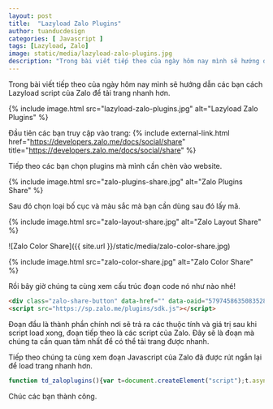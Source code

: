 ```yaml
---
layout: post
title:  "Lazyload Zalo Plugins"
author: tuanducdesign
categories: [ Javascript ]
tags: [Lazyload, Zalo]
image: static/media/lazyload-zalo-plugins.jpg
description: "Trong bài viết tiếp theo của ngày hôm nay mình sẽ hướng dẫn các bạn cách Lazyload script của Zalo để tải trang nhanh hơn."
---
```


Trong bài viết tiếp theo của ngày hôm nay mình sẽ hướng dẫn các bạn cách Lazyload script của Zalo để tải trang nhanh hơn.

{% include image.html src="lazyload-zalo-plugins.jpg" alt="Lazyload Zalo Plugins" %}

Đầu tiên các bạn truy cập vào trang: {% include external-link.html href="https://developers.zalo.me/docs/social/share" title="https://developers.zalo.me/docs/social/share" %}

Tiếp theo các bạn chọn plugins mà mình cần chèn vào website.

{% include image.html src="zalo-plugins-share.jpg" alt="Zalo Plugins Share" %}

Sau đó chọn loại bố cục và màu sắc mà bạn cần dùng sau đó lấy mã.

{% include image.html src="zalo-layout-share.jpg" alt="Zalo Layout Share" %}

![Zalo Color Share]({{ site.url }}/static/media/zalo-color-share.jpg)

{% include image.html src="zalo-color-share.jpg" alt="Zalo Color Share" %}

Rồi bây giờ chúng ta cùng xem cấu trúc đoạn code nó như nào nhé!

```html
<div class="zalo-share-button" data-href="" data-oaid="579745863508352884" data-layout="2" data-color="blue" data-customize=false></div>
<script src="https://sp.zalo.me/plugins/sdk.js"></script>
```

Đoạn đầu là thành phần chính nơi sẽ trả ra các thuộc tính và giá trị sau khi script load xong, đoạn tiếp theo là các script của Zalo. Đây sẽ là đoạn mà chúng ta cần quan tâm nhất để có thể tải trang được nhanh.

Tiếp theo chúng ta cùng xem đoạn Javascript của Zalo đã được rút ngắn lại để load trang nhanh hơn.

```javascript
function td_zaloplugins(){var t=document.createElement("script");t.async=!0,t.defer=!0,t.src="https://sp.zalo.me/plugins/sdk.js",document.body.appendChild(t)}window.addEventListener?window.addEventListener("load",td_zaloplugins,!1):window.attachEvent?window.attachEvent("onload",td_zaloplugins):window.onload=td_zaloplugins;
```

Chúc các bạn thành công.
